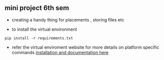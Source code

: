 ## mini project 6th sem

- creating a handy thing for placements , storing files etc 

- to install the virtual environment
``` 
pip install -r requirements.txt
```

- refer the virtual enviroment website for more details on platform specific commands [installation and documentation here ](https://pypi.org/project/virtualenv/)

